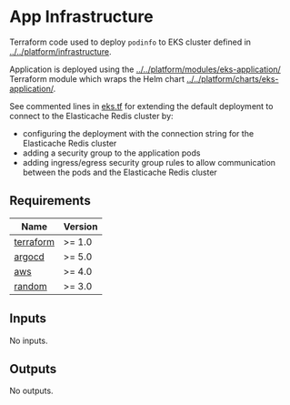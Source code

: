 # App Infrastructure

Terraform code used to deploy `podinfo` to EKS cluster defined in
[../../platform/infrastructure](../../platform/infrastructure/).

Application is deployed using the
[../../platform/modules/eks-application/](../../platform/modules/eks-application/)
Terraform module which wraps the Helm chart
[../../platform/charts/eks-application/](../../platform/charts/eks-application/).

See commented lines in [eks.tf](eks.tf) for extending the default deployment to connect to the Elasticache Redis cluster by:
- configuring the deployment with the connection string for the Elasticache Redis cluster
- adding a security group to the application pods
- adding ingress/egress security group rules to allow communication between the pods and the Elasticache Redis cluster

<!-- BEGINNING OF PRE-COMMIT-TERRAFORM DOCS HOOK -->
## Requirements

| Name | Version |
|------|---------|
| <a name="requirement_terraform"></a> [terraform](#requirement\_terraform) | >= 1.0 |
| <a name="requirement_argocd"></a> [argocd](#requirement\_argocd) | >= 5.0 |
| <a name="requirement_aws"></a> [aws](#requirement\_aws) | >= 4.0 |
| <a name="requirement_random"></a> [random](#requirement\_random) | >= 3.0 |

## Inputs

No inputs.

## Outputs

No outputs.
<!-- END OF PRE-COMMIT-TERRAFORM DOCS HOOK -->
